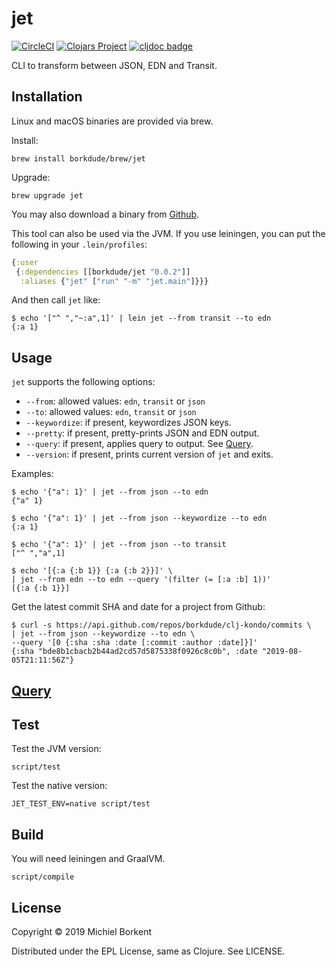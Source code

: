 # jet

[![CircleCI](https://circleci.com/gh/borkdude/jet/tree/master.svg?style=shield)](https://circleci.com/gh/borkdude/jet/tree/master)
[![Clojars Project](https://img.shields.io/clojars/v/borkdude/jet.svg)](https://clojars.org/jet)
[![cljdoc badge](https://cljdoc.org/badge/borkdude/jet)](https://cljdoc.org/d/borkdude/jet/CURRENT)

CLI to transform between JSON, EDN and Transit.

## Installation

Linux and macOS binaries are provided via brew.

Install:

    brew install borkdude/brew/jet

Upgrade:

    brew upgrade jet

You may also download a binary from [Github](https://github.com/borkdude/jet/releases).

This tool can also be used via the JVM. If you use leiningen, you can put the
following in your `.lein/profiles`:

``` clojure
{:user
 {:dependencies [[borkdude/jet "0.0.2"]]
  :aliases {"jet" ["run" "-m" "jet.main"]}}}
```

And then call `jet` like:

``` shellsession
$ echo '["^ ","~:a",1]' | lein jet --from transit --to edn
{:a 1}
```

## Usage

`jet` supports the following options:

   - `--from`: allowed values: `edn`, `transit` or `json`
   - `--to`: allowed values: `edn`, `transit` or `json`
   - `--keywordize`: if present, keywordizes JSON keys.
   - `--pretty`: if present, pretty-prints JSON and EDN output.
   - `--query`: if present, applies query to output. See [Query](doc/query.md).
   - `--version`: if present, prints current version of `jet` and exits.

Examples:

``` shellsession
$ echo '{"a": 1}' | jet --from json --to edn
{"a" 1}

$ echo '{"a": 1}' | jet --from json --keywordize --to edn
{:a 1}

$ echo '{"a": 1}' | jet --from json --to transit
["^ ","a",1]

$ echo '[{:a {:b 1}} {:a {:b 2}}]' \
| jet --from edn --to edn --query '(filter (= [:a :b] 1))'
[{:a {:b 1}}]
```

Get the latest commit SHA and date for a project from Github:
``` shellsession
$ curl -s https://api.github.com/repos/borkdude/clj-kondo/commits \
| jet --from json --keywordize --to edn \
--query '[0 {:sha :sha :date [:commit :author :date]}]'
{:sha "bde8b1cbacb2b44ad2cd57d5875338f0926c8c0b", :date "2019-08-05T21:11:56Z"}
```

## [Query](doc/query.md)

## Test

Test the JVM version:

    script/test

Test the native version:

    JET_TEST_ENV=native script/test

## Build

You will need leiningen and GraalVM.

    script/compile

## License

Copyright © 2019 Michiel Borkent

Distributed under the EPL License, same as Clojure. See LICENSE.
